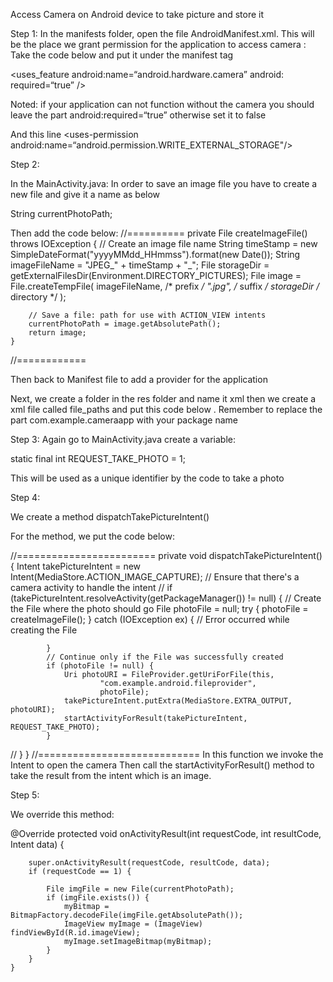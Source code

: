 Access Camera on Android device to take picture and store it

Step 1: 
In the manifests folder, open the file AndroidManifest.xml.
This will be the place we grant permission for the application to access camera :
Take the code below and put it under the manifest tag

<uses_feature android:name=“android.hardware.camera” android: required=“true” />

Noted: if your application can not function without the camera you should leave the part android:required=“true” otherwise set it to false


And this line
<uses-permission android:name=“android.permission.WRITE_EXTERNAL_STORAGE"/>






Step 2:

In the MainActivity.java:
In order to save an image file you have to create a new file and give it a name as below

String currentPhotoPath;

Then add the code below:
//==========
private File createImageFile() throws IOException {
        // Create an image file name
        String timeStamp = new SimpleDateFormat("yyyyMMdd_HHmmss").format(new Date());
        String imageFileName = "JPEG_" + timeStamp + "_";
        File storageDir = getExternalFilesDir(Environment.DIRECTORY_PICTURES);
        File image = File.createTempFile(
                imageFileName,  /* prefix */
                ".jpg",         /* suffix */
                storageDir      /* directory */
        );

        // Save a file: path for use with ACTION_VIEW intents
        currentPhotoPath = image.getAbsolutePath();
        return image;
    }
//============

Then back to Manifest file to add a provider for the application

 <provider
            android:name="androidx.core.content.FileProvider"
            android:authorities="com.example.android.fileprovider"
            android:exported="false"
            android:grantUriPermissions="true">
            <meta-data
                android:name="android.support.FILE_PROVIDER_PATHS"
                android:resource="@xml/file_paths"></meta-data>
 </provider>


Next, we create a folder in the res folder and name it xml then we create a xml file called file_paths and put this code below . Remember to replace the part com.example.cameraapp with your package name

<?xml version="1.0" encoding="utf-8"?>
<paths xmlns:android="http://schemas.android.com/apk/res/android">
    <external-path name="my_images" path="Android/data/com.example.cameraapp/files/Pictures" />
</paths>



Step 3:
Again go to MainActivity.java
create a variable:

static final int REQUEST_TAKE_PHOTO = 1;

This will be used as a unique identifier by the code to take a photo

Step 4: 

We create a method dispatchTakePictureIntent()

For the method, we put the code below:

//========================
private void dispatchTakePictureIntent() {
        Intent takePictureIntent = new Intent(MediaStore.ACTION_IMAGE_CAPTURE);
        // Ensure that there's a camera activity to handle the intent
//        if (takePictureIntent.resolveActivity(getPackageManager()) != null) {
            // Create the File where the photo should go
            File photoFile = null;
            try {
                photoFile = createImageFile();
            } catch (IOException ex) {
                // Error occurred while creating the File

            }
            // Continue only if the File was successfully created
            if (photoFile != null) {
                Uri photoURI = FileProvider.getUriForFile(this,
                        "com.example.android.fileprovider",
                        photoFile);
                takePictureIntent.putExtra(MediaStore.EXTRA_OUTPUT, photoURI);
                startActivityForResult(takePictureIntent, REQUEST_TAKE_PHOTO);
            }
//        }
    }
//============================
 In this function we invoke the Intent to open the camera
Then call the startActivityForResult()  method to take the result from the intent which is an image.

Step 5:

We override this method:

  @Override
    protected void onActivityResult(int requestCode, int resultCode, Intent data) {

        super.onActivityResult(requestCode, resultCode, data);
        if (requestCode == 1) {

            File imgFile = new File(currentPhotoPath);
            if (imgFile.exists()) {
                myBitmap = BitmapFactory.decodeFile(imgFile.getAbsolutePath());
                ImageView myImage = (ImageView) findViewById(R.id.imageView);
                myImage.setImageBitmap(myBitmap);
            }
        }
    }
